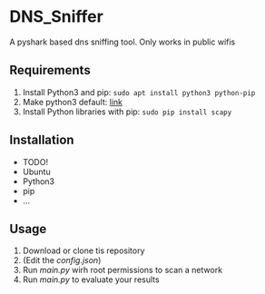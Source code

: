 # DNS_Sniffer
A pyshark based dns sniffing tool. Only works in public wifis

## Requirements
1. Install Python3 and pip: `sudo apt install python3 python-pip`
2. Make python3 default: [link](https://askubuntu.com/questions/320996/how-to-make-python-program-command-execute-python-3#answer-460578)
2. Install Python libraries with pip: `sudo pip install scapy` 

## Installation
- TODO!
- Ubuntu
- Python3
- pip
- ...

## Usage
1. Download or clone tis repository
1. (Edit the *config.json*) 
1. Run *main.py* wirh root permissions to scan a network
1. Run *main.py* to evaluate your results
